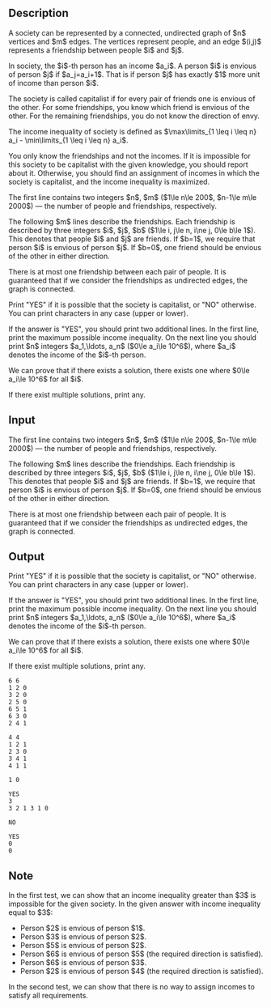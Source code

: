 ## Description

<div><p>A society can be represented by a connected, undirected graph of $n$ vertices and $m$ edges. The vertices represent people, and an edge $(i,j)$ represents a friendship between people $i$ and $j$.</p><p>In society, the $i$-th person has an income $a_i$. A person $i$ is envious of person $j$ if $a_j=a_i+1$. That is if person $j$ has exactly $1$ more unit of income than person $i$.</p><p>The society is called <span class="tex-font-style-bf">capitalist</span> if for every pair of friends one is envious of the other. For some friendships, you know which friend is envious of the other. For the remaining friendships, you do not know the direction of envy.</p><p>The <span class="tex-font-style-bf">income inequality</span> of society is defined as $\max\limits_{1 \leq i \leq n} a_i - \min\limits_{1 \leq i \leq n} a_i$.</p><p>You only know the friendships and not the incomes. If it is impossible for this society to be capitalist with the given knowledge, you should report about it. Otherwise, you should find an assignment of incomes in which the society is capitalist, and the income inequality is maximized.</p></div><div class="input-specification"><p>The first line contains two integers $n$, $m$ ($1\le n\le 200$, $n-1\le m\le 2000$) — the number of people and friendships, respectively.</p><p>The following $m$ lines describe the friendships. Each friendship is described by three integers $i$, $j$, $b$ ($1\le i, j\le n, i\ne j, 0\le b\le 1$). This denotes that people $i$ and $j$ are friends. If $b=1$, we require that person $i$ is envious of person $j$. If $b=0$, one friend should be envious of the other in either direction.</p><p>There is at most one friendship between each pair of people. It is guaranteed that if we consider the friendships as undirected edges, the graph is connected.</p></div><div class="output-specification"><p>Print "<span class="tex-font-style-tt">YES</span>" if it is possible that the society is capitalist, or "<span class="tex-font-style-tt">NO</span>" otherwise. You can print characters in any case (upper or lower).</p><p>If the answer is "<span class="tex-font-style-tt">YES</span>", you should print two additional lines. In the first line, print the maximum possible income inequality. On the next line you should print $n$ integers $a_1,\ldots, a_n$ ($0\le a_i\le 10^6$), where $a_i$ denotes the income of the $i$-th person.</p><p>We can prove that if there exists a solution, there exists one where $0\le a_i\le 10^6$ for all $i$.</p><p>If there exist multiple solutions, print any.</p></div>

## Input

<p>The first line contains two integers $n$, $m$ ($1\le n\le 200$, $n-1\le m\le 2000$) — the number of people and friendships, respectively.</p><p>The following $m$ lines describe the friendships. Each friendship is described by three integers $i$, $j$, $b$ ($1\le i, j\le n, i\ne j, 0\le b\le 1$). This denotes that people $i$ and $j$ are friends. If $b=1$, we require that person $i$ is envious of person $j$. If $b=0$, one friend should be envious of the other in either direction.</p><p>There is at most one friendship between each pair of people. It is guaranteed that if we consider the friendships as undirected edges, the graph is connected.</p>

## Output

<p>Print "<span class="tex-font-style-tt">YES</span>" if it is possible that the society is capitalist, or "<span class="tex-font-style-tt">NO</span>" otherwise. You can print characters in any case (upper or lower).</p><p>If the answer is "<span class="tex-font-style-tt">YES</span>", you should print two additional lines. In the first line, print the maximum possible income inequality. On the next line you should print $n$ integers $a_1,\ldots, a_n$ ($0\le a_i\le 10^6$), where $a_i$ denotes the income of the $i$-th person.</p><p>We can prove that if there exists a solution, there exists one where $0\le a_i\le 10^6$ for all $i$.</p><p>If there exist multiple solutions, print any.</p>





```input1
6 6
1 2 0
3 2 0
2 5 0
6 5 1
6 3 0
2 4 1
```




```input2
4 4
1 2 1
2 3 0
3 4 1
4 1 1
```




```input3
1 0
```




```output1
YES
3
3 2 1 3 1 0
```




```output2
NO
```




```output3
YES
0
0
```



## Note

<p>In the first test, we can show that an income inequality greater than $3$ is impossible for the given society. In the given answer with income inequality equal to $3$:</p><ul> <li> Person $2$ is envious of person $1$. </li><li> Person $3$ is envious of person $2$. </li><li> Person $5$ is envious of person $2$. </li><li> Person $6$ is envious of person $5$ (the required direction is satisfied). </li><li> Person $6$ is envious of person $3$. </li><li> Person $2$ is envious of person $4$ (the required direction is satisfied). </li></ul><p>In the second test, we can show that there is no way to assign incomes to satisfy all requirements.</p>
